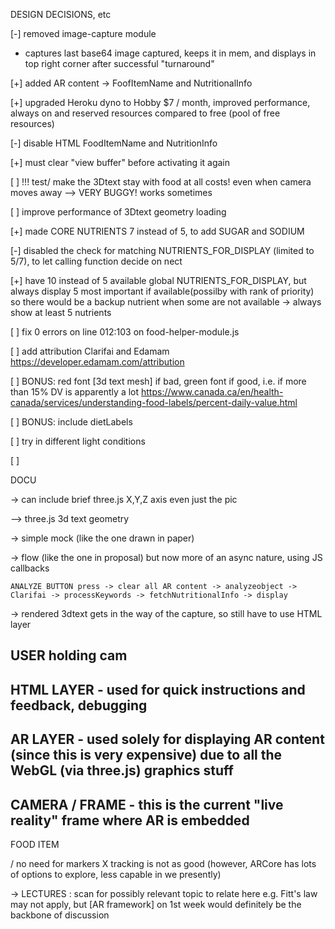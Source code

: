 DESIGN DECISIONS, etc

[-] removed image-capture module
- captures last base64 image captured, keeps it in mem, and
displays in top right corner after successful "turnaround"

[+] added AR content -> FoofItemName and NutritionalInfo

[+] upgraded Heroku dyno to Hobby $7 / month,
improved performance, always on and reserved resources compared to free (pool of free resources)

[-] disable HTML FoodItemName and NutritionInfo

[+] must clear "view buffer" before activating it again

[ ] !!! test/ make the 3Dtext stay with food at all costs! even when camera moves away --> VERY BUGGY! works sometimes

[ ] improve performance of 3Dtext geometry loading

[+] made CORE NUTRIENTS 7 instead of 5, to add SUGAR and SODIUM

[-] disabled the check for matching NUTRIENTS_FOR_DISPLAY (limited to 5/7), to let calling function decide
    on nect

[+] have 10 instead of 5 available global NUTRIENTS_FOR_DISPLAY, but always display 5 most important if available(possilby with rank of priority)
    so there would be a backup nutrient when some are not available
    -> always show at least 5 nutrients

[ ] fix 0 errors on line 012:103 on food-helper-module.js

[ ] add attribution Clarifai and Edamam
https://developer.edamam.com/attribution

[ ] BONUS: red font [3d text mesh] if bad, green font if good, i.e. if more than 15% DV is apparently a lot
https://www.canada.ca/en/health-canada/services/understanding-food-labels/percent-daily-value.html

[ ] BONUS: include dietLabels

[ ] try in different light conditions

[ ]


DOCU

-> can include brief three.js X,Y,Z axis
even just the pic

--> three.js 3d text geometry

-> simple mock (like the one drawn in paper)

-> flow (like the one in proposal)
    but now more of an async nature, using JS callbacks

    ANALYZE BUTTON press -> clear all AR content -> analyzeobject -> Clarifai -> processKeywords -> fetchNutritionalInfo -> display


-> rendered 3dtext gets in the way of the capture, so
    still have to use HTML layer



USER holding cam
---
HTML LAYER      - used for quick instructions and feedback, debugging
---
AR LAYER        - used solely for displaying AR content (since this is very expensive)
                    due to all the WebGL (via three.js) graphics stuff
---
CAMERA / FRAME   - this is the current "live reality" frame where AR is embedded
---
FOOD ITEM


/ no need for markers
X tracking is not as good (however, ARCore has lots of options to explore, less capable in we presently)


-> LECTURES : scan for possibly relevant topic to relate here
e.g. Fitt's law may not apply, but [AR framework] on 1st week would definitely be the backbone
    of discussion
